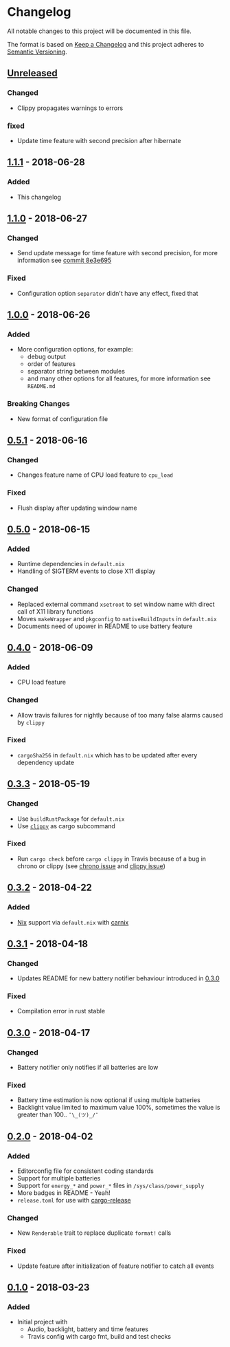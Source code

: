 # Changelog
All notable changes to this project will be documented in this file.

The format is based on [Keep a Changelog](http://keepachangelog.com/en/1.0.0/)
and this project adheres to [Semantic Versioning](http://semver.org/spec/v2.0.0.html).

## [Unreleased]
### Changed
- Clippy propagates warnings to errors

### fixed
- Update time feature with second precision after hibernate

## [1.1.1] - 2018-06-28
### Added
- This changelog

## [1.1.0] - 2018-06-27
### Changed
- Send update message for time feature with second precision, for more information see
  [commit 8e3e695](https://github.com/Gerschtli/dwm-status/commit/8e3e6953e299e987432a479af6dab78acd352bb8)

### Fixed
- Configuration option `separator` didn't have any effect, fixed that

## [1.0.0] - 2018-06-26
### Added
- More configuration options, for example:
  - debug output
  - order of features
  - separator string between modules
  - and many other options for all features, for more information see `README.md`

### Breaking Changes
- New format of configuration file

## [0.5.1] - 2018-06-16
### Changed
- Changes feature name of CPU load feature to `cpu_load`

### Fixed
- Flush display after updating window name

## [0.5.0] - 2018-06-15
### Added
- Runtime dependencies in `default.nix`
- Handling of SIGTERM events to close X11 display

### Changed
- Replaced external command `xsetroot` to set window name with direct call of X11 library functions
- Moves `makeWrapper` and `pkgconfig` to `nativeBuildInputs` in `default.nix`
- Documents need of upower in README to use battery feature

## [0.4.0] - 2018-06-09
### Added
- CPU load feature

### Changed
- Allow travis failures for nightly because of too many false alarms caused by `clippy`

### Fixed
- `cargoSha256` in `default.nix` which has to be updated after every dependency update

## [0.3.3] - 2018-05-19
### Changed
- Use `buildRustPackage` for `default.nix`
- Use [`clippy`](https://github.com/rust-lang-nursery/rust-clippy) as cargo subcommand

### Fixed
- Run `cargo check` before `cargo clippy` in Travis because of a bug in chrono or clippy
  (see [chrono issue](https://github.com/chronotope/chrono/issues/246) and
  [clippy issue](https://github.com/rust-lang-nursery/rust-clippy/issues/2760))

## [0.3.2] - 2018-04-22
### Added
- [Nix](https://nixos.org/nix/) support via `default.nix` with [carnix](https://nest.pijul.com/pmeunier/carnix)

## [0.3.1] - 2018-04-18
### Changed
- Updates README for new battery notifier behaviour introduced in [0.3.0]

### Fixed
- Compilation error in rust stable

## [0.3.0] - 2018-04-17
### Changed
- Battery notifier only notifies if all batteries are low

### Fixed
- Battery time estimation is now optional if using multiple batteries
- Backlight value limited to maximum value 100%, sometimes the value is greater than 100.. `¯\_(ツ)_/¯`

## [0.2.0] - 2018-04-02
### Added
- Editorconfig file for consistent coding standards
- Support for multiple batteries
- Support for `energy_*` and `power_*` files in `/sys/class/power_supply`
- More badges in README - Yeah!
- `release.toml` for use with [cargo-release](https://github.com/sunng87/cargo-release)

### Changed
- New `Renderable` trait to replace duplicate `format!` calls

### Fixed
- Update feature after initialization of feature notifier to catch all events

## [0.1.0] - 2018-03-23
### Added
- Initial project with
  - Audio, backlight, battery and time features
  - Travis config with cargo fmt, build and test checks

[Unreleased]: https://github.com/Gerschtli/dwm-status/compare/1.1.1...HEAD
[1.1.1]: https://github.com/Gerschtli/dwm-status/compare/1.1.0...1.1.1
[1.1.0]: https://github.com/Gerschtli/dwm-status/compare/1.0.0...1.1.0
[1.0.0]: https://github.com/Gerschtli/dwm-status/compare/0.5.1...1.0.0
[0.5.1]: https://github.com/Gerschtli/dwm-status/compare/0.5.0...0.5.1
[0.5.0]: https://github.com/Gerschtli/dwm-status/compare/0.4.0...0.5.0
[0.4.0]: https://github.com/Gerschtli/dwm-status/compare/0.3.3...0.4.0
[0.3.3]: https://github.com/Gerschtli/dwm-status/compare/0.3.2...0.3.3
[0.3.2]: https://github.com/Gerschtli/dwm-status/compare/0.3.1...0.3.2
[0.3.1]: https://github.com/Gerschtli/dwm-status/compare/0.3.0...0.3.1
[0.3.0]: https://github.com/Gerschtli/dwm-status/compare/0.2.0...0.3.0
[0.2.0]: https://github.com/Gerschtli/dwm-status/compare/0.1.0...0.2.0
[0.1.0]: https://github.com/Gerschtli/dwm-status/compare/29661b3d5b8b10432f69ac6db8755251298aa5e9...0.1.0
